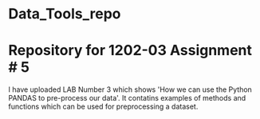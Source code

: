 # Data_Tools_repo
# Repository for 1202-03 Assignment # 5 #
I have uploaded LAB Number 3 which shows 'How we can use the Python PANDAS to pre-process our data'.
It contatins examples of methods and functions which can be used for preprocessing a dataset.
